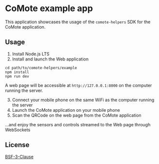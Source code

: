 # CoMote example app

This application showcases the usage of the `comote-helpers` SDK for the CoMote application.

## Usage

1. Install Node.js LTS
2. Install and launch the Web application

```
cd path/to/comote-helpers/example
npm install 
npm run dev
```

A web page will be accessible at `http://127.0.0.1:8000` on the computer running the server.

3. Connect your mobile phone on the same WiFi as the computer running the server
4. Launch the CoMote application on your mobile phone
5. Scan the QRCode on the web page from the CoMote application

...and enjoy the sensors and controls streamed to the Web page through WebSockets

## License

[BSF-3-Clause](../LICENSE)
